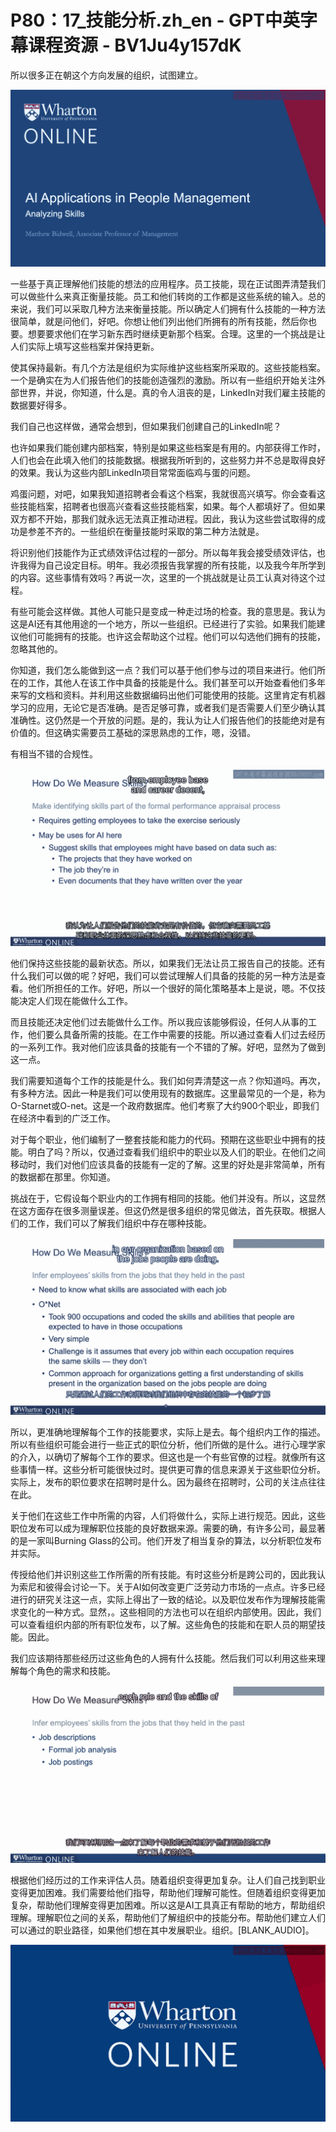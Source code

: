 # P80：17_技能分析.zh_en - GPT中英字幕课程资源 - BV1Ju4y157dK

所以很多正在朝这个方向发展的组织，试图建立。

![](img/c31407b2b580215f34446a4fec328e57_1.png)

一些基于真正理解他们技能的想法的应用程序。员工技能，现在正试图弄清楚我们可以做些什么来真正衡量技能。员工和他们转岗的工作都是这些系统的输入。总的来说，我们可以采取几种方法来衡量技能。所以确定人们拥有什么技能的一种方法很简单，就是问他们，好吧。你想让他们列出他们所拥有的所有技能，然后你也要。想要要求他们在学习新东西时继续更新那个档案。合理。这里的一个挑战是让人们实际上填写这些档案并保持更新。

使其保持最新。有几个方法是组织为实际维护这些档案所采取的。这些技能档案。一个是确实在为人们报告他们的技能创造强烈的激励。所以有一些组织开始关注外部世界，并说，你知道，什么是。真的令人沮丧的是，LinkedIn对我们雇主技能的数据要好得多。

我们自己也这样做，通常会想到，但如果我们创建自己的LinkedIn呢？

也许如果我们能创建内部档案，特别是如果这些档案是有用的。内部获得工作时，人们也会在此填入他们的技能数据。根据我所听到的，这些努力并不总是取得良好的效果。我认为这些内部LinkedIn项目常常面临鸡与蛋的问题。

鸡蛋问题，对吧，如果我知道招聘者会看这个档案，我就很高兴填写。你会查看这些技能档案，招聘者也很高兴查看这些技能档案，如果。每个人都填好了。但如果双方都不开始，那我们就永远无法真正推动进程。因此，我认为这些尝试取得的成功是参差不齐的。一些组织在衡量技能时采取的第二种方法就是。

将识别他们技能作为正式绩效评估过程的一部分。所以每年我会接受绩效评估，也许我得为自己设定目标。明年。我必须报告我掌握的所有技能，以及我今年所学到的内容。这些事情有效吗？再说一次，这里的一个挑战就是让员工认真对待这个过程。

有些可能会这样做。其他人可能只是变成一种走过场的检查。我的意思是。我认为这是AI还有其他用途的一个地方，所以一些组织。已经进行了实验。如果我们能建议他们可能拥有的技能。也许这会帮助这个过程。他们可以勾选他们拥有的技能，忽略其他的。

你知道，我们怎么能做到这一点？我们可以基于他们参与过的项目来进行。他们所在的工作，其他人在该工作中具备的技能是什么。我们甚至可以开始查看他们多年来写的文档和资料。并利用这些数据编码出他们可能使用的技能。这里肯定有机器学习的应用，无论它是否准确。是否足够可靠，或者我们是否需要人们至少确认其准确性。这仍然是一个开放的问题。是的，我认为让人们报告他们的技能绝对是有价值的。但这确实需要员工基础的深思熟虑的工作，嗯，没错。

有相当不错的合规性。

![](img/c31407b2b580215f34446a4fec328e57_3.png)

他们保持这些技能的最新状态。所以，如果我们无法让员工报告自己的技能。还有什么我们可以做的呢？好吧，我们可以尝试理解人们具备的技能的另一种方法是查看。他们所担任的工作。好吧，所以一个很好的简化策略基本上是说，嗯。不仅技能决定人们现在能做什么工作。

而且技能还决定他们过去能做什么工作。所以我应该能够假设，任何人从事的工作，他们要么具备所需的技能。在工作中需要的技能。所以通过查看人们过去经历的一系列工作。我对他们应该具备的技能有一个不错的了解。好吧，显然为了做到这一点。

我们需要知道每个工作的技能是什么。我们如何弄清楚这一点？你知道吗。再次，有多种方法。因此一种是我们可以使用现有的数据库。这里最常见的一个是，称为O-Starnet或O-net。这是一个政府数据库。他们考察了大约900个职业，即我们在经济中看到的广泛工作。

对于每个职业，他们编制了一整套技能和能力的代码。预期在这些职业中拥有的技能。明白了吗？所以，仅通过查看我们组织中的职业以及人们的职业。在他们之间移动时，我们对他们应该具备的技能有一定的了解。这里的好处是非常简单，所有的数据都在那里。你知道。

挑战在于，它假设每个职业内的工作拥有相同的技能。他们并没有。所以，这显然在这方面存在很多测量误差。但这仍然是很多组织的常见做法，首先获取。根据人们的工作，我们可以了解我们组织中存在哪种技能。

![](img/c31407b2b580215f34446a4fec328e57_5.png)

所以，更准确地理解每个工作的技能要求，实际上是去。每个组织内工作的描述。所以有些组织可能会进行一些正式的职位分析，他们所做的是什么。进行心理学家的介入，以确切了解每个工作的要求。但这也是一个有些官僚的过程。就像所有这些事情一样。这些分析可能很快过时。提供更可靠的信息来源关于这些职位分析。实际上，发布的职位要求在招聘时是什么。因为最终在招聘时，公司的关注点往往在此。

关于他们在这些工作中所需的内容，人们将做什么，实际上进行规范。因此，这些职位发布可以成为理解职位技能的良好数据来源。需要的确，有许多公司，最显著的是一家叫Burning Glass的公司。他们开发了相当复杂的算法，以分析职位发布并实际。

传授给他们并识别这些工作所需的所有技能。有时这些分析是跨公司的，因此我认为索尼和彼得会讨论一下。关于AI如何改变更广泛劳动力市场的一点点。许多已经进行的研究关注这一点，实际上得出了一致的结论。以及职位发布作为理解技能需求变化的一种方式。显然，。这些相同的方法也可以在组织内部使用。因此，我们可以查看组织内部的所有职位发布，以了解。这些角色的技能和在职人员的期望技能。因此。

我们应该期待那些经历过这些角色的人拥有什么技能。然后我们可以利用这些来理解每个角色的需求和技能。

![](img/c31407b2b580215f34446a4fec328e57_7.png)

根据他们经历过的工作来评估人员。随着组织变得更加复杂。让人们自己找到职业变得更加困难。我们需要给他们指导，帮助他们理解可能性。但随着组织变得更加复杂，帮助他们理解变得更加困难。所以这是AI工具真正有帮助的地方，帮助组织理解。理解职位之间的关系，帮助他们了解组织中的技能分布。帮助他们建立人们可以通过的职业路径，如果他们想在其中发展职业。组织。[BLANK_AUDIO]。



![](img/c31407b2b580215f34446a4fec328e57_9.png)
